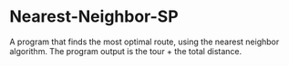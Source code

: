 # Nearest-Neighbor-SP
A program that finds the most optimal route, using the nearest neighbor algorithm. The program output is the tour + the total distance.
